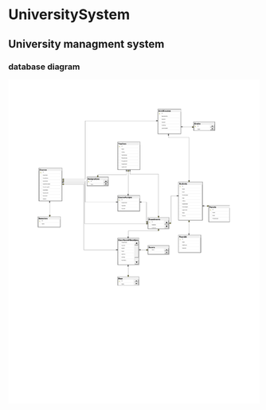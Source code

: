 # UniversitySystem

## University managment system

### database diagram
![database diagram](https://github.com/NemerYTamimi/UniversitySystem-dotnet-core-mvc/blob/master/UniversitySystem/wwwroot/img/DB%20diagram.jpg?raw=true)
